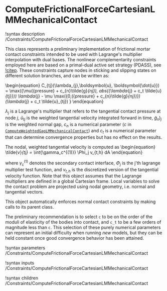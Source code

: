 # ComputeFrictionalForceCartesianLMMechanicalContact

!syntax description /Constraints/ComputeFrictionalForceCartesianLMMechanicalContact


This class represents a preliminary implementation of frictional mortar contact constraints intended to be used with Lagrange's multiplier interpolation with dual bases. The nonlinear complementarity constraints employed here are based on a primal-dual active set strategy (PDASS), see [!citep](gitterle2010finite). These constraints capture nodes in sticking and slipping states on different solution branches, and can be written as:

\begin{equation}
C_{tj}(\lambda_{j},\boldsymbol{u}, \boldsymbol{\dot{u}}) = \max({\mu({pressure} + c_{n}\tilde{g}_{nj}),  abs({\lambda_{j} + c_t \tilde{u}_{tj}}))  \lambda_{j} - \mu \max({0,({pressure} + c_{n}\tilde{g}_{nj})}) (\lambda_{j} + c_t \tilde{u}_{tj})
}
\end{equation}

$\lambda_{j}$ is a Lagrange's multiplier that refers to the tangential contact pressure at node $j$, $\tilde{u}_{tj}$ is the weighted tangential velocity integrated forward in time, $\tilde{g}_n)_j$ is the weighted normal gap, $c_{n}$ is a numerical parameter ($c$ in [`ComputeWeightedGapLMMechanicalContact`](/ComputeWeightedGapLMMechanicalContact.md)) and $c_{t}$ is a numerical parameter that can determine convergence properties but has no effect on the results.

The nodal, weighted tangential velocity is computed as
\begin{equation}
\tilde{v}_{tj} = \int_{\gamma_c^{(1)}} \Phi_j v_{t,h} dA
\end{equation}

where $\gamma_c^{(1)}$ denotes the secondary contact interface, $\Phi_j$ is the
j'th lagrange multiplier test function, and $v_{t,h}$ is the discretized version
of the tangential velocity function. Note that this object assumes that the Lagrange multipliers are defined in a global Cartesian frame.
Local variables to solve the contact problem are projected using nodal geometry, i.e. normal and tangential vectors.

This object automatically enforces normal contact constraints by making calls to its parent class.

The preliminary recommendation is to select  `c` to be on the order of the moduli of elasticity of the bodies into contact, and `c_t` to be a few orders of magnitude less than `c`. This selection of these purely numerical parameters can represent an initial difficulty when running *new* models, but they can be held constant once good convergence behavior has been attained.

!syntax parameters /Constraints/ComputeFrictionalForceCartesianLMMechanicalContact

!syntax inputs /Constraints/ComputeFrictionalForceCartesianLMMechanicalContact

!syntax children /Constraints/ComputeFrictionalForceCartesianLMMechanicalContact
